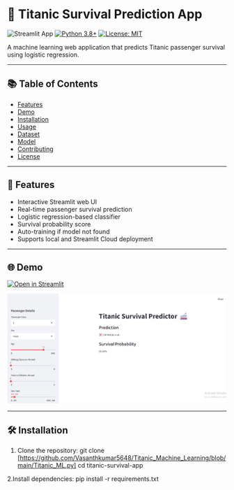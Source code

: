 # 🚢 Titanic Survival Prediction App

![Streamlit App](https://static.streamlit.io/badges/streamlit_badge_black_white.svg)
[![Python 3.8+](https://img.shields.io/badge/python-3.8+-blue.svg)](https://www.python.org/downloads/)
[![License: MIT](https://img.shields.io/badge/License-MIT-yellow.svg)](https://opensource.org/licenses/MIT)

A machine learning web application that predicts Titanic passenger survival using logistic regression.

---

## 📚 Table of Contents

- [Features](#features)
- [Demo](#demo)
- [Installation](#installation)
- [Usage](#usage)
- [Dataset](#dataset)
- [Model](#model)
- [Contributing](#contributing)
- [License](#license)

---

## 🚀 Features

- Interactive Streamlit web UI
- Real-time passenger survival prediction
- Logistic regression-based classifier
- Survival probability score
- Auto-training if model not found
- Supports local and Streamlit Cloud deployment

---

## 🌐 Demo

[![Open in Streamlit](https://static.streamlit.io/badges/streamlit_badge_black_white.svg)](https://titanicmachinelearning-xjh6sqpvqmzc2wkft4ksza.streamlit.app/)  

![App Screenshot](Screenshots/titanic.jpg)

---

## 🛠 Installation

1. Clone the repository:
git clone [https://github.com/Vasanthkumar5648/Titanic_Machine_Learning/blob/main/Titanic_ML.py]
cd titanic-survival-app 

2.Install dependencies:
pip install -r requirements.txt


